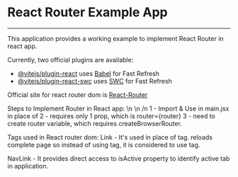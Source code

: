 # React Router Example App

***

This application provides a working example to implement React Router in react app.

Currently, two official plugins are available:

- [@vitejs/plugin-react](https://github.com/vitejs/vite-plugin-react/blob/main/packages/plugin-react/README.md) uses [Babel](https://babeljs.io/) for Fast Refresh
- [@vitejs/plugin-react-swc](https://github.com/vitejs/vite-plugin-react-swc) uses [SWC](https://swc.rs/) for Fast Refresh

Official site for react router dom is <a href="https://reactrouter.com/en/main" target="_blank">React-Router</a>

Steps to Implement Router in React app: \n \n /n
1 - Import & Use <RouterProvider /> in main.jsx in place of <App />
2 - <RouterProvider /> requires only 1 prop, which is router={router}
3 - need to create router variable, which requires createBrowserRouter.


Tags used in React router dom:
Link - It's used in place of <a> tag.
<a> reloads complete page so instead of using <a> tag, it is considered to use <Link> tag.

NavLink - It provides direct access to isActive property to identify active tab in application.